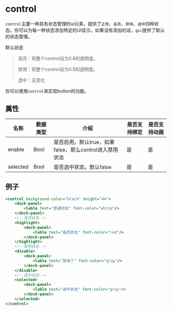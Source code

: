 # control

`control`主要一种具有状态管理的ui元素，提供了`正常`、`高亮`、`禁用`、`选中`四种状态。你可以为每一种状态添加特定的UI显示。如果没有添加的话，`gic`提供了默认的状态管理。

默认状态

> 高亮：将整个control设为0.8的透明度。
>
> 禁用：将整个control设为0.5的透明度。
>
> 选中：无变化

你可以使用`control`来实现button的功能。

## 属性

| 名称     | 数据类型 | 介绍                                                   | 是否支持绑定 | 是否支持动画 |
| -------- | -------- | ------------------------------------------------------ | ------------ | ------------ |
| enable   | Bool     | 是否启用。默认true，如果false，那么control进入禁用状态 | 是           | 是           |
| selected | Bool     | 是否选中状态。默认false                                | 是           | 是           |





## 例子

```xml
<control background-color="black" height="44">
    <dock-panel>
        <lable text="普通状态" font-color="white"/>
    </dock-panel>
    <!--高亮状态-->
    <highlight>
        <dock-panel>
            <lable text="高亮状态" font-color="red"/>
        </dock-panel>
    </highlight>
    <!--禁用状态-->
    <disable>
        <dock-panel>
            <lable text="禁用了" font-color="gray"/>
        </dock-panel>
    </disable>
    <!--选中状态-->
    <selected>
        <dock-panel>
            <lable text="选中状态" font-color="gray"/>
        </dock-panel>
    </selected>
</control>
```

